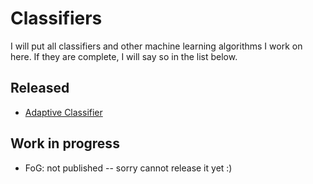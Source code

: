 # Classifiers

I will put all classifiers and other machine learning algorithms I work on here. If they are complete, I will say so in the list below.

## Released

- [Adaptive Classifier](adaptive-classifier)


## Work in progress
- FoG: not published -- sorry cannot release it yet :)

